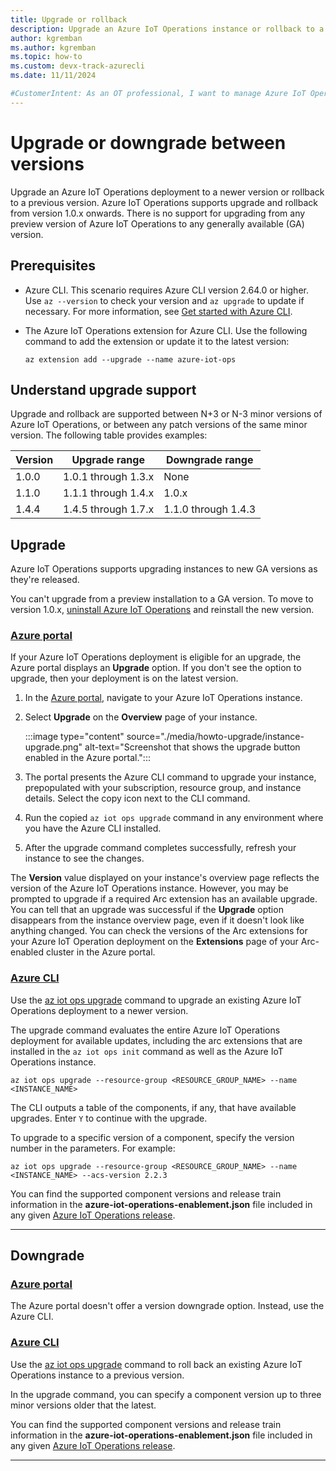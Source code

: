 ```yaml
---
title: Upgrade or rollback
description: Upgrade an Azure IoT Operations instance or rollback to a previous version.
author: kgremban
ms.author: kgremban
ms.topic: how-to
ms.custom: devx-track-azurecli
ms.date: 11/11/2024

#CustomerIntent: As an OT professional, I want to manage Azure IoT Operations instances.
---
```


# Upgrade or downgrade between versions

Upgrade an Azure IoT Operations deployment to a newer version or rollback to a previous version. Azure IoT Operations supports upgrade and rollback from version 1.0.x onwards. There is no support for upgrading from any preview version of Azure IoT Operations to any generally available (GA) version.

## Prerequisites

* Azure CLI. This scenario requires Azure CLI version 2.64.0 or higher. Use `az --version` to check your version and `az upgrade` to update if necessary. For more information, see [Get started with Azure CLI](/cli/azure/get-started-with-azure-cli).

* The Azure IoT Operations extension for Azure CLI. Use the following command to add the extension or update it to the latest version:

  ```azurecli
  az extension add --upgrade --name azure-iot-ops
  ```

## Understand upgrade support

Upgrade and rollback are supported between N+3 or N-3 minor versions of Azure IoT Operations, or between any patch versions of the same minor version. The following table provides examples:

| Version | Upgrade range | Downgrade range |
| ------- | ------------- | --------------- |
| 1.0.0   | 1.0.1 through 1.3.x | None      |
| 1.1.0   | 1.1.1 through 1.4.x | 1.0.x     |
| 1.4.4   | 1.4.5 through 1.7.x | 1.1.0 through 1.4.3 |

## Upgrade

Azure IoT Operations supports upgrading instances to new GA versions as they're released.

You can't upgrade from a preview installation to a GA version. To move to version 1.0.x, [uninstall Azure IoT Operations](howto-manage-update-uninstall.md#uninstall) and reinstall the new version.

### [Azure portal](#tab/portal)

If your Azure IoT Operations deployment is eligible for an upgrade, the Azure portal displays an **Upgrade** option. If you don't see the option to upgrade, then your deployment is on the latest version.

1. In the [Azure portal](https://portal.azure.com), navigate to your Azure IoT Operations instance.
1. Select **Upgrade** on the **Overview** page of your instance.

   :::image type="content" source="./media/howto-upgrade/instance-upgrade.png" alt-text="Screenshot that shows the upgrade button enabled in the Azure portal.":::

1. The portal presents the Azure CLI command to upgrade your instance, prepopulated with your subscription, resource group, and instance details. Select the copy icon next to the CLI command.

1. Run the copied `az iot ops upgrade` command in any environment where you have the Azure CLI installed.

1. After the upgrade command completes successfully, refresh your instance to see the changes.

The **Version** value displayed on your instance's overview page reflects the version of the Azure IoT Operations instance. However, you may be prompted to upgrade if a required Arc extension has an available upgrade. You can tell that an upgrade was successful if the **Upgrade** option disappears from the instance overview page, even if it doesn't look like anything changed. You can check the versions of the Arc extensions for your Azure IoT Operation deployment on the **Extensions** page of your Arc-enabled cluster in the Azure portal.

### [Azure CLI](#tab/cli)

Use the [az iot ops upgrade](/cli/azure/iot/ops#az-iot-ops-upgrade) command to upgrade an existing Azure IoT Operations deployment to a newer version.

The upgrade command evaluates the entire Azure IoT Operations deployment for available updates, including the arc extensions that are installed in the `az iot ops init` command as well as the Azure IoT Operations instance.

```azurecli
az iot ops upgrade --resource-group <RESOURCE_GROUP_NAME> --name <INSTANCE_NAME>
```

The CLI outputs a table of the components, if any, that have available upgrades. Enter `Y` to continue with the upgrade.

To upgrade to a specific version of a component, specify the version number in the parameters. For example:

```azurecli
az iot ops upgrade --resource-group <RESOURCE_GROUP_NAME> --name <INSTANCE_NAME> --acs-version 2.2.3
```

You can find the supported component versions and release train information in the **azure-iot-operations-enablement.json** file included in any given [Azure IoT Operations release](https://github.com/Azure/azure-iot-operations/releases).

---

## Downgrade

### [Azure portal](#tab/portal)

The Azure portal doesn't offer a version downgrade option. Instead, use the Azure CLI.

### [Azure CLI](#tab/cli)

Use the [az iot ops upgrade](/cli/azure/iot/ops#az-iot-ops-upgrade) command to roll back an existing Azure IoT Operations instance to a previous version.

In the upgrade command, you can specify a component version up to three minor versions older that the latest.

You can find the supported component versions and release train information in the **azure-iot-operations-enablement.json** file included in any given [Azure IoT Operations release](https://github.com/Azure/azure-iot-operations/releases).

---
